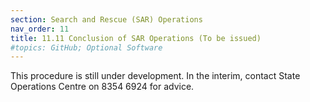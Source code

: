 ```yaml
---
section: Search and Rescue (SAR) Operations
nav_order: 11
title: 11.11 Conclusion of SAR Operations (To be issued)
#topics: GitHub; Optional Software
---
```


This procedure is still under development. In the interim, contact State Operations Centre on 8354 6924 for advice.